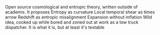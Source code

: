 Open source cosmological and entropic theory, written outside of academis. It proposes
Entropy as curvature
Local temporal shear as times arrow
Redshift as entropic misalignment
Expansion without inflation
Wild idea, cooked up while bored and zoned out at work as a tow truck dispatcher. It is what it is, but at least it's testable
